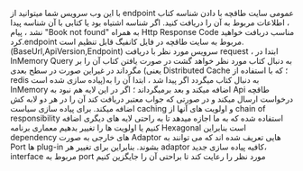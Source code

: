 با این وب سرویس شما میتوانید از endpoint عمومی سایت طاقچه با دادن شناسه کتاب ، اطلاعات مربوط به آن را دریافت کنید. اگر شناسه اشتیاه بود یا کتابی با آن شناسه پیدا نشد ، پیام "Book not  found" به همراه Http Response Code مناسب دربافت خواهید کرد.endpoint مربوط به سایت طاقچه در فایل کانفیگ قابل تنظیم است.(BaseUrl,ApiVersion,Endpoint)
سرویس مورد نظر با دریافت request ، ابتدا در InMemory Query به دنبال کتاب مورد نظر خواهد گشت در صورت یافتن کتاب آن را بر مگرداند در غیراین صورت در سطح بعدی (یعنی Distributed Cache ؛ که با استفاده از redis پیاده سازی شده است)به دنبال کتاب میگردد اگر پیدا شد ، ابتدا آن را به InMemory اضافه میکند و بعد برمیگرداند ؛ اگر در این لایه هم نبود به Api طاقچه درخواست ارسال میکند و در صورتی که جواب معتبر دریافت کند آن را در هر دو لابه کش اضافه میکند. برای پیاده سازی سیاست caching و اولویت های آنها از chain of responsibility استفاده شده که به ما اجازه میدهد تا به راحتی لایه های دیگری اضافه کنیم یا اولویت ها را تغییر بدهیم
معماری برنامه Hexagonal است بنابراین dependency های خارجی به صورت Adaptor هایی تعریف شده اند که می توانند به Port ها plug-in بشوند. بنابراین برای تغییر هر adaptor کافیه پیاده سازی جدید، interface مربوط به port مورد نظر را رعایت کند تا براحتی آن را جایگزین کنیم
